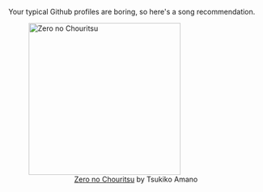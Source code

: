 Your typical Github profiles are boring, so here's a song recommendation.
<figure><img width="300" height="300" src="https://i.scdn.co/image/ab67616d0000b273dc88b0608d927c08f816ab41" alt="Zero no Chouritsu" /><figcaption align="center"><a href="https://open.spotify.com/track/2mrLk65SvmcGcXG8UGyd8I" target="_blank">Zero no Chouritsu</a> by Tsukiko Amano</figcaption></figure>
